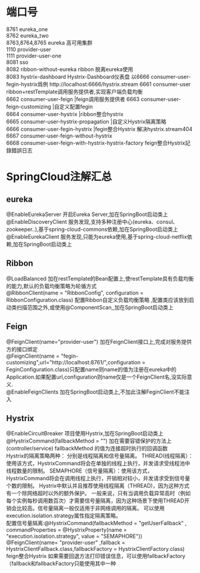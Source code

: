 # 端口号  
8761 eureka_one  
8762 eureka_two  
8763,8764,8765 eureka 高可用集群   
1110 provider-user  
1111 provider-user-one  
8081 sso  
8082 ribbon-without-eureka ribbon 脱离eureka使用   
8083 hystrix-dashboard Hystrix-Dashboard仪表盘 以6666 consumer-user-fegin-hystrix爲例 http://localhost:6666/hystrix.stream
6661 consumer-user  ribbon+restTemplate调用服务提供者,实现客户端负载均衡  
6662 consumer-user-feign |feign调用服务提供者
6663 consumer-user-feign-customizing |自定义配置fegin      
6664 consumer-user-hystrix |ribbon整合hystrix  
6665 consumer-user-hystrix-propagation |自定义Hystrix隔离策略  
6666 consumer-user-fegin-hystrix |fegin整合Hystrix 解决hystrix.stream404 
6667 consumer-user-feign-without-hystrix   
6668 consumer-user-feign-with-hystrix-hystrix-factory feign整合Hystrix記錄錯誤日志   


# SpringCloud注解汇总  
## eureka   
@EnableEurekaServer 开启Eureka Server,加在SpringBoot启动类上  
@EnableDiscoveryClient 服务发现,支持多种注册中心(eureka、consul、zookeeper..),基于spring-cloud-commons依赖,加在SpringBoot启动类上   
@EnableEurekaClient 服务发现,只能为eureka使用,基于spring-cloud-netflix依赖,加在SpringBoot启动类上  
## Ribbon
@LoadBalanced 加在restTemplate的Bean配置上,使restTemplate具有负载均衡的能力,默认的负载均衡策略为轮循方式  
@RibbonClient(name = "RibbonConfig", configuration = RibbonConfiguration.class) 配置Ribbon自定义负载均衡策略 ,配置类应该放到启动类扫描范围之外,或使用@ComponentScan,,加在SpringBoot启动类上  
## Feign
@FeignClient(name="provider-user") 加在FeignClient接口上,完成对服务提供方的接口绑定  
@FeignClient(name = "fegin-customizing",url="http://localhost:8761/",configuration = FeginConfiguration.class)只配置name则name的值为注册在eureka中的Application.如果配置url,configuration则name仅是一个FeignClient名,没实际意义.  
@EnableFeignClients 加在SpringBoot启动类上,不加此注解FeginClient不能注入   
## Hystrix
@EnableCircuitBreaker 项目使用Hystrix,加在SpringBoot启动类上  
@HystrixCommand(fallbackMethod = "") 加在需要容错保护的方法上(controller/service) fallbackMethod 的值为连接超时执行的回调函数  
Hystrix的隔离策略两种： 分别是线程隔离和信号量隔离。
THREAD(线程隔离）：使用该方式，HystrixCommand将会在单独的线程上执行，并发请求受线程池中线程数量的限制。
SEMAPHORE（信号量隔离）：使用该方式，HystrixCommand将会在调用线程上执行，开销相对较小，并发请求受到信号量个数的限制。 
Hystrix中默认并且推荐使用线程隔离（THREAD)，因为这种方式有一个除网络超时以外的额外保护。 
一般来说，只有当调用负载异常高时（例如每个实例每秒调用数百次）才需要信号量隔离，因为这种场景下使用THREAD开销会比较高。信号量隔离一般仅适用于非网络调用的隔离。 
可以使用execution.isolation.strategy属性指定隔离策略。  
配置信号量隔离:@HystrixCommand(fallbackMethod = "getUserFallback" , commandProperties = @HystrixProperty(name = "execution.isolation.strategy", value = "SEMAPHORE"))   
@FeignClient(name= "provider-user" ,fallback = HystrixClientFallback.class,fallbackFactory = HystrixClientFactory.class) feign整合Hystrix 如果需要回退方法打印错误信息，可以使用fallbackFactory（fallback和fallbackFactory只能使用其中一种   
 

 
  

  
  
 









